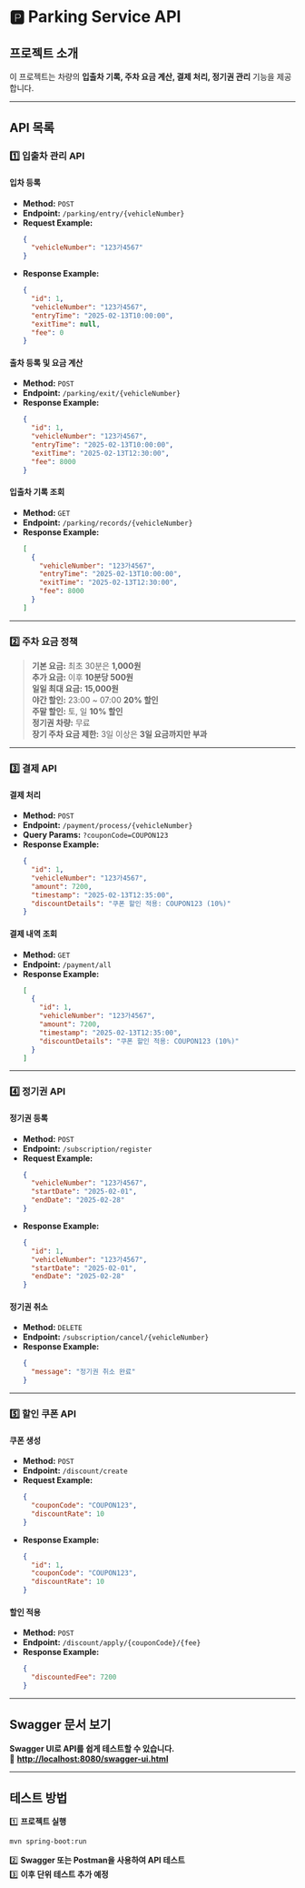# 🅿️ Parking Service API

##  프로젝트 소개
이 프로젝트는 차량의 **입출차 기록, 주차 요금 계산, 결제 처리, 정기권 관리** 기능을 제공합니다.

---

##  API 목록

###  1️⃣ 입출차 관리 API

####  **입차 등록**
- **Method:** `POST`
- **Endpoint:** `/parking/entry/{vehicleNumber}`
- **Request Example:**
  ```json
  {
    "vehicleNumber": "123가4567"
  }
  ```
- **Response Example:**
  ```json
  {
    "id": 1,
    "vehicleNumber": "123가4567",
    "entryTime": "2025-02-13T10:00:00",
    "exitTime": null,
    "fee": 0
  }
  ```

####  **출차 등록 및 요금 계산**
- **Method:** `POST`
- **Endpoint:** `/parking/exit/{vehicleNumber}`
- **Response Example:**
  ```json
  {
    "id": 1,
    "vehicleNumber": "123가4567",
    "entryTime": "2025-02-13T10:00:00",
    "exitTime": "2025-02-13T12:30:00",
    "fee": 8000
  }
  ```

####  **입출차 기록 조회**
- **Method:** `GET`
- **Endpoint:** `/parking/records/{vehicleNumber}`
- **Response Example:**
  ```json
  [
    {
      "vehicleNumber": "123가4567",
      "entryTime": "2025-02-13T10:00:00",
      "exitTime": "2025-02-13T12:30:00",
      "fee": 8000
    }
  ]
  ```

---

###  2️⃣ 주차 요금 정책
>  **기본 요금:** 최초 30분은 **1,000원**  
>  **추가 요금:** 이후 **10분당 500원**  
>  **일일 최대 요금:** **15,000원**  
>  **야간 할인:** 23:00 ~ 07:00 **20% 할인**  
>  **주말 할인:** 토, 일 **10% 할인**  
>  **정기권 차량:** 무료  
>  **장기 주차 요금 제한:** 3일 이상은 **3일 요금까지만 부과**  

---

###  3️⃣ 결제 API

####  **결제 처리**
- **Method:** `POST`
- **Endpoint:** `/payment/process/{vehicleNumber}`
- **Query Params:** `?couponCode=COUPON123`
- **Response Example:**
  ```json
  {
    "id": 1,
    "vehicleNumber": "123가4567",
    "amount": 7200,
    "timestamp": "2025-02-13T12:35:00",
    "discountDetails": "쿠폰 할인 적용: COUPON123 (10%)"
  }
  ```

####  **결제 내역 조회**
- **Method:** `GET`
- **Endpoint:** `/payment/all`
- **Response Example:**
  ```json
  [
    {
      "id": 1,
      "vehicleNumber": "123가4567",
      "amount": 7200,
      "timestamp": "2025-02-13T12:35:00",
      "discountDetails": "쿠폰 할인 적용: COUPON123 (10%)"
    }
  ]
  ```

---

###  4️⃣ 정기권 API

####  **정기권 등록**
- **Method:** `POST`
- **Endpoint:** `/subscription/register`
- **Request Example:**
  ```json
  {
    "vehicleNumber": "123가4567",
    "startDate": "2025-02-01",
    "endDate": "2025-02-28"
  }
  ```
- **Response Example:**
  ```json
  {
    "id": 1,
    "vehicleNumber": "123가4567",
    "startDate": "2025-02-01",
    "endDate": "2025-02-28"
  }
  ```

####  **정기권 취소**
- **Method:** `DELETE`
- **Endpoint:** `/subscription/cancel/{vehicleNumber}`
- **Response Example:**
  ```json
  {
    "message": "정기권 취소 완료"
  }
  ```

---

###  5️⃣ 할인 쿠폰 API

####  **쿠폰 생성**
- **Method:** `POST`
- **Endpoint:** `/discount/create`
- **Request Example:**
  ```json
  {
    "couponCode": "COUPON123",
    "discountRate": 10
  }
  ```
- **Response Example:**
  ```json
  {
    "id": 1,
    "couponCode": "COUPON123",
    "discountRate": 10
  }
  ```

####  **할인 적용**
- **Method:** `POST`
- **Endpoint:** `/discount/apply/{couponCode}/{fee}`
- **Response Example:**
  ```json
  {
    "discountedFee": 7200
  }
  ```

---

##  **Swagger 문서 보기**
**Swagger UI로 API를 쉽게 테스트할 수 있습니다.**  
🔗 **[http://localhost:8080/swagger-ui.html](http://localhost:8080/swagger-ui.html)**

---

##  **테스트 방법**
1️⃣ **프로젝트 실행**  
```sh
mvn spring-boot:run
```
2️⃣ **Swagger 또는 Postman을 사용하여 API 테스트**  
3️⃣ **이후 단위 테스트 추가 예정**
